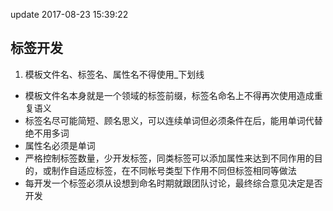 update 2017-08-23 15:39:22
## 标签开发
1. 模板文件名、标签名、属性名不得使用_下划线
* 模板文件名本身就是一个领域的标签前缀，标签名命名上不得再次使用造成重复语义
* 标签名尽可能简短、顾名思义，可以连续单词但必须条件在后，能用单词代替绝不用多词
* 属性名必须是单词
* 严格控制标签数量，少开发标签，同类标签可以添加属性来达到不同作用的目的，或制作自适应标签，在不同帐号类型下作用不同但标签相同等做法
* 每开发一个标签必须从设想到命名时期就跟团队讨论，最终综合意见决定是否开发